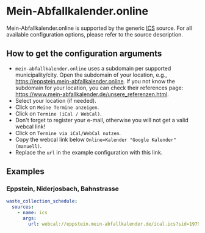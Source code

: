 # Mein-Abfallkalender.online

Mein-Abfallkalender.online is supported by the generic [ICS](/doc/source/ics.md) source. For all available configuration options, please refer to the source description.


## How to get the configuration arguments

- `mein-abfallkalender.online` uses a subdomain per supported municipality/city. Open the subdomain of your location, e.g., <https://eppstein.mein-abfallkalender.online>. If you not know the subdomain for your location, you can check their references page: <https://www.mein-abfallkalender.de/unsere_referenzen.html>.
- Select your location (if needed).
- Click on `Meine Termine anzeigen`.
- Click on `Termine (iCal / WebCal)`.
- Don't forget to register your e-mail, otherwise you will not get a valid webcal link!
- Click on `Termine via iCal/WebCal nutzen`.
- Copy the webcal link below `Online=Kalender "Google Kalender" (manuell)`.
- Replace the `url` in the example configuration with this link.

## Examples

### Eppstein, Niderjosbach, Bahnstrasse

```yaml
waste_collection_schedule:
  sources:
    - name: ics
      args:
        url: webcal://eppstein.mein-abfallkalender.de/ical.ics?sid=19799&cd=inline&ft=noalarm&fu=webcal_google&fp=next_30&wids=494,495,496,498,497,499,502,500,513,501&uid=267293&pwid=1266c6e8df&cid=80
```
